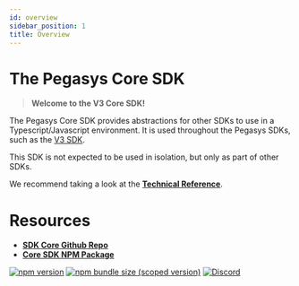 ```yaml
---
id: overview
sidebar_position: 1
title: Overview
---
```

# The Pegasys Core SDK

> **Welcome to the V3 Core SDK!**

The Pegasys Core SDK provides abstractions for other SDKs to use in a Typescript/Javascript environment. It is used throughout the Pegasys SDKs, such as the [V3 SDK](../v3/overview.md).

This SDK is not expected to be used in isolation, but only as part of other SDKs.

We recommend taking a look at the [**Technical Reference**](./reference/overview).


# Resources

- [**SDK Core Github Repo**](https://github.com/Pegasys-fi/sdk-core)
- [**Core SDK NPM Package**](https://www.npmjs.com/package/@pollum-io/sdk-core)

[![npm version](https://img.shields.io/npm/v/@pegasys-fi/sdk-core/latest.svg)](https://www.npmjs.com/package/@pollum-io/sdk-core/v/latest)
[![npm bundle size (scoped version)](https://img.shields.io/bundlephobia/minzip/@pegasys-fi/sdk-core/latest.svg)](https://bundlephobia.com/result?p=@pollum-io/sdk-core@latest)
[![Discord](https://img.shields.io/badge/discord-join%20chat-blue.svg)](https://discord.com/channels/597638925346930701/607978109089611786)


